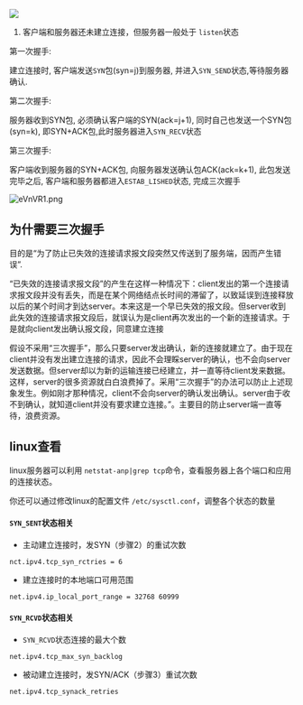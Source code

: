 ![](https://youpaiyun.zongqilive.cn/image/006tNc79ly1g3uwg10u3cj31850u0du9.jpg)

1. 客户端和服务器还未建立连接，但服务器一般处于 `listen`状态

第一次握手:

建立连接时, 客户端发送`SYN`包(syn=j)到服务器, 并进入`SYN_SEND`状态,等待服务器确认.

第二次握手:

服务器收到SYN包, 必须确认客户端的SYN(ack=j+1), 同时自己也发送一个SYN包(syn=k), 即SYN+ACK包,此时服务器进入`SYN_RECV`状态

第三次握手:

客户端收到服务器的SYN+ACK包, 向服务器发送确认包ACK(ack=k+1), 此包发送完毕之后, 客户端和服务器都进入`ESTAB_LISHED`状态, 完成三次握手

![eVnVR1.png](https://youpaiyun.zongqilive.cn/image/eVnVR1.png)

## 为什需要三次握手

目的是“为了防止已失效的连接请求报文段突然又传送到了服务端，因而产生错误”.

“已失效的连接请求报文段”的产生在这样一种情况下：client发出的第一个连接请求报文段并没有丢失，而是在某个网络结点长时间的滞留了，以致延误到连接释放以后的某个时间才到达server。本来这是一个早已失效的报文段。但server收到此失效的连接请求报文段后，就误认为是client再次发出的一个新的连接请求。于是就向client发出确认报文段，同意建立连接

假设不采用“三次握手”，那么只要server发出确认，新的连接就建立了。由于现在client并没有发出建立连接的请求，因此不会理睬server的确认，也不会向server发送数据。但server却以为新的运输连接已经建立，并一直等待client发来数据。这样，server的很多资源就白白浪费掉了。采用“三次握手”的办法可以防止上述现象发生。例如刚才那种情况，client不会向server的确认发出确认。server由于收不到确认，就知道client并没有要求建立连接。”。主要目的防止server端一直等待，浪费资源。



## linux查看

linux服务器可以利用 `netstat-anp|grep tcp`命令，查看服务器上各个端口和应用的连接状态。

你还可以通过修改linux的配置文件 `/etc/sysctl.conf`，调整各个状态的数量

#### `SYN_SENT`状态相关

- 主动建立连接时，发SYN（步骤2）的重试次数

```
nct.ipv4.tcp_syn_rctries = 6
```

- 建立连接时的本地端口可用范围

```
net.ipv4.ip_local_port_range = 32768 60999
```

#### `SYN_RCVD`状态相关

- `SYN_RCVD`状态连接的最大个数

```
net.ipv4.tcp_max_syn_backlog
```

- 被动建立连接时，发SYN/ACK（步骤3）重试次数

```
net.ipv4.tcp_synack_retries
```

















